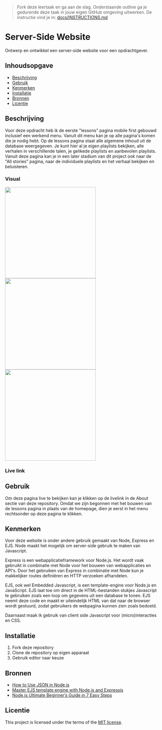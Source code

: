 > _Fork_ deze leertaak en ga aan de slag. Onderstaande outline ga je gedurende deze taak in jouw eigen GitHub omgeving uitwerken. De instructie vind je in: [docs/INSTRUCTIONS.md](docs/INSTRUCTIONS.md)

# Server-Side Website
Ontwerp en ontwikkel een server-side website voor een opdrachtgever.
<!-- Geef je project een titel en schrijf in één zin wat het is -->

## Inhoudsopgave

  * [Beschrijving](#beschrijving)
  * [Gebruik](#gebruik)
  * [Kenmerken](#kenmerken)
  * [Installatie](#installatie)
  * [Bronnen](#bronnen)
  * [Licentie](#licentie)

## Beschrijving
<!-- In de Beschrijving staat kort beschreven wat voor project het is en wat je hebt gemaakt -->
Voor deze opdracht heb ik de eerste "lessons" pagina mobile first gebouwd inclusief een werkend menu. Vanuit dit menu kan je op alle pagina's komen die je nodig hebt. Op de lessons pagina staat alle algemene inhoud uit de database weergegeven. Je kunt hier al je eigen playlists bekijken, alle verhalen in verschillende talen, je gelikede playlists en aanbevolen playlists. Vanuit deze pagina kan je in een later stadium van dit project ook naar de "All stories" pagina, naar de individuele playlists en het verhaal bekijken en beluisteren.
<!-- Voeg een mooie poster visual toe 📸 -->

### Visual

<img width= 300 src="https://github.com/Annevd/server-side-rendering-server-side-website/assets/144004647/38d544c3-fd83-47ed-a4ed-5f916e9bd900">
<img width= 300 src="https://github.com/Annevd/server-side-rendering-server-side-website/assets/144004647/2aac703b-4943-40bb-86ad-14409b6fa0f1">
<img width= 300 src="https://github.com/Annevd/server-side-rendering-server-side-website/assets/144004647/f9f18747-e248-4e92-b0bc-daa5ff1e8ab5">

### Live link
<!-- Voeg een link toe naar Github Pages 🌐-->

## Gebruik
<!--Bij Gebruik staat hoe je project er uit ziet, hoe het werkt en wat je er mee kan. -->
Om deze pagina live te bekijken kan je klikken op de livelink in de About sectie van deze repository.
Omdat we zijn begonnen met het bouwen van de lessons pagina in plaats van de homepage, dien je eerst in het menu rechtsonder op deze pagina te klikken.

## Kenmerken
<!-- Bij Kenmerken staat welke technieken zijn gebruikt en hoe. Wat is de HTML structuur? Wat zijn de belangrijkste dingen in CSS? Wat is er met Javascript gedaan en hoe? Misschien heb je een framwork of library gebruikt? -->
Voor deze website is onder andere gebruik gemaakt van Node, Express en EJS. Node maakt het mogelijk om server-side gebruik te maken van Javascript.

Express is een webapplicatieframework voor Node.js. Het wordt vaak gebruikt in combinatie met Node voor het bouwen van webapplicaties en API's. Door het gebruiken van Express in combinatie met Node kun je makkelijker routes definiëren en HTTP verzoeken afhandelen.

EJS, ook wel Embedded Javascript, is een template-engine voor Node.js en JavaScript. EJS laat toe om direct in de HTML-bestanden stukjes Javascript te gebruiken zoals een loop om gegevens uit een database te tonen. EJS neemt deze code en maakt er uiteindelijk HTML van dat naar de browser wordt gestuurd, zodat gebruikers de webpagina kunnen zien zoals bedoeld.

Daarnaast maak ik gebruik van client side Javascript voor (micro)interacties en CSS.

## Installatie
<!-- Bij Instalatie staat hoe een andere developer aan jouw repo kan werken -->
1. Fork deze repository
2. Clone de repository op eigen apparaat
3. Gebruik editor naar keuze


## Bronnen

- [How to Use JSON in Node.js](http://www.jsonexample.com/how-to-use-json-in-node-js/)
- [Master EJS template engine with Node.js and Expressjs](https://medium.com/swlh/master-ejs-template-engine-with-node-js-and-expressjs-979cc22b69be)
- [Node.js Ultimate Beginner’s Guide in 7 Easy Steps](https://www.youtube.com/watch?v=ENrzD9HAZK4)

## Licentie

This project is licensed under the terms of the [MIT license](./LICENSE).
